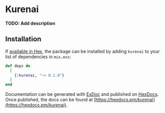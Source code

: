 # Kurenai

**TODO: Add description**

## Installation

If [available in Hex](https://hex.pm/docs/publish), the package can be installed
by adding `kurenai` to your list of dependencies in `mix.exs`:

```elixir
def deps do
  [
    {:kurenai, "~> 0.1.0"}
  ]
end
```

Documentation can be generated with [ExDoc](https://github.com/elixir-lang/ex_doc)
and published on [HexDocs](https://hexdocs.pm). Once published, the docs can
be found at [https://hexdocs.pm/kurenai](https://hexdocs.pm/kurenai).

